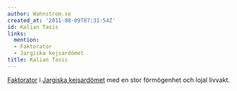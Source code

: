 ```yaml
---
author: Wahnstrom.se
created_at: '2011-08-09T07:31:54Z'
id: Kalian Tasis
links:
  mention:
  - Faktorator
  - Jargiska kejsardömet
title: Kalian Tasis
---
```


[Faktorator] i [Jargiska kejsardömet] med en stor förmögenhet och lojal livvakt.

  [Faktorator]: Faktorator
  [Jargiska kejsardömet]: Jargiska_kejsardömet